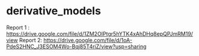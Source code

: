 # derivative_models

Report 1 : https://drive.google.com/file/d/1ZM2OIPtgr5hYTK4xAhDHq8epQPJmRM19/view
Report 2: https://drive.google.com/file/d/1oA-PdeS2HNC_J3ESOM4Wo-Bqj85T4riZ/view?usp=sharing
